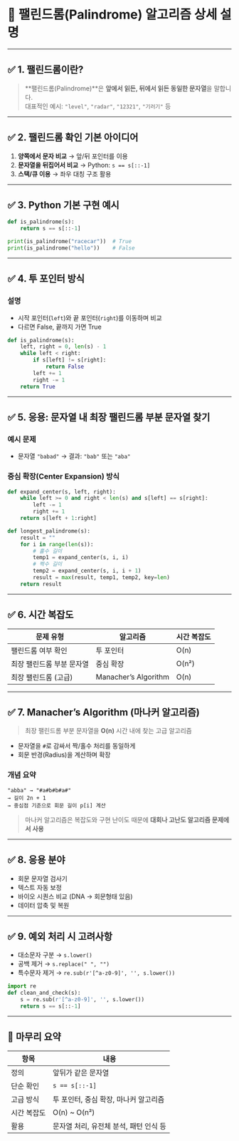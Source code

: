 
# 📘 팰린드롬(Palindrome) 알고리즘 상세 설명

---

## ✅ 1. 팰린드롬이란?

> **팰린드롬(Palindrome)**은 **앞에서 읽든, 뒤에서 읽든 동일한 문자열**을 말합니다.  
> 대표적인 예시: `"level"`, `"radar"`, `"12321"`, `"기러기"` 등

---

## ✅ 2. 팰린드롬 확인 기본 아이디어

1. **양쪽에서 문자 비교** → 앞/뒤 포인터를 이용
2. **문자열을 뒤집어서 비교** → Python: `s == s[::-1]`
3. **스택/큐 이용** → 좌우 대칭 구조 활용

---

## ✅ 3. Python 기본 구현 예시

```python
def is_palindrome(s):
    return s == s[::-1]

print(is_palindrome("racecar"))  # True
print(is_palindrome("hello"))    # False
```

---

## ✅ 4. 투 포인터 방식

### 설명
- 시작 포인터(`left`)와 끝 포인터(`right`)를 이동하며 비교
- 다르면 False, 끝까지 가면 True

```python
def is_palindrome(s):
    left, right = 0, len(s) - 1
    while left < right:
        if s[left] != s[right]:
            return False
        left += 1
        right -= 1
    return True
```

---

## ✅ 5. 응용: 문자열 내 최장 팰린드롬 부분 문자열 찾기

### 예시 문제
- 문자열 `"babad"` → 결과: `"bab"` 또는 `"aba"`

### 중심 확장(Center Expansion) 방식

```python
def expand_center(s, left, right):
    while left >= 0 and right < len(s) and s[left] == s[right]:
        left -= 1
        right += 1
    return s[left + 1:right]

def longest_palindrome(s):
    result = ""
    for i in range(len(s)):
        # 홀수 길이
        temp1 = expand_center(s, i, i)
        # 짝수 길이
        temp2 = expand_center(s, i, i + 1)
        result = max(result, temp1, temp2, key=len)
    return result
```

---

## ✅ 6. 시간 복잡도

| 문제 유형 | 알고리즘 | 시간 복잡도 |
|-----------|-----------|---------------|
| 팰린드롬 여부 확인 | 투 포인터 | O(n) |
| 최장 팰린드롬 부분 문자열 | 중심 확장 | O(n²) |
| 최장 팰린드롬 (고급) | Manacher’s Algorithm | O(n) |

---

## ✅ 7. Manacher’s Algorithm (마나커 알고리즘)

> 최장 팰린드롬 부분 문자열을 **O(n)** 시간 내에 찾는 고급 알고리즘

- 문자열을 `#`로 감싸서 짝/홀수 처리를 동일하게
- 회문 반경(Radius)을 계산하며 확장

### 개념 요약

```text
"abba" → "#a#b#b#a#"
→ 길이 2n + 1
→ 중심점 기준으로 회문 길이 p[i] 계산
```

> 마나커 알고리즘은 복잡도와 구현 난이도 때문에 **대회나 고난도 알고리즘 문제에서 사용**

---

## ✅ 8. 응용 분야

- 회문 문자열 검사기
- 텍스트 자동 보정
- 바이오 시퀀스 비교 (DNA → 회문형태 있음)
- 데이터 압축 및 복원

---

## ✅ 9. 예외 처리 시 고려사항

- 대소문자 구분 → `s.lower()`
- 공백 제거 → `s.replace(" ", "")`
- 특수문자 제거 → `re.sub(r'[^a-z0-9]', '', s.lower())`

```python
import re
def clean_and_check(s):
    s = re.sub(r'[^a-z0-9]', '', s.lower())
    return s == s[::-1]
```

---

## 🎯 마무리 요약

| 항목 | 내용 |
|------|------|
| 정의 | 앞뒤가 같은 문자열 |
| 단순 확인 | `s == s[::-1]` |
| 고급 방식 | 투 포인터, 중심 확장, 마나커 알고리즘 |
| 시간 복잡도 | O(n) ~ O(n²) |
| 활용 | 문자열 처리, 유전체 분석, 패턴 인식 등 |

